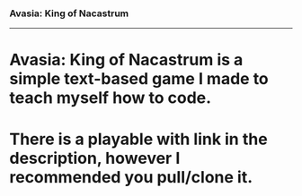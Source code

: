 ### Avasia: King of Nacastrum
---

# Avasia: King of Nacastrum is a simple text-based game I made to teach myself how to code.

# There is a playable with link in the description, however I recommended you pull/clone it.
